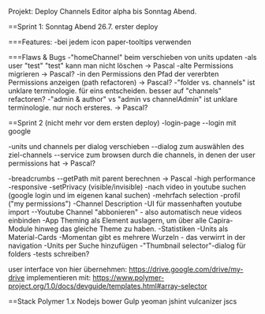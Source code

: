 Projekt: Deploy Channels Editor alpha bis Sonntag Abend.

==Sprint 1: Sonntag Abend 26.7. erster deploy

===Features:
-bei jedem icon paper-tooltips verwenden

===Flaws & Bugs
-"homeChannel" beim verschieben von units updaten
-als user "test" "test" kann man nicht löschen -> Pascal
-alte Permissions migrieren -> Pascal?
-in den Permissions den Pfad der vererbten Permissions anzeigen (path refactoren) -> Pascal?
-"folder vs. channels" ist unklare terminologie. für eins entscheiden. besser auf "channels" refactoren?
-"admin & author" vs "admin vs channelAdmin" ist unklare terminologie. nur noch ersteres.  -> Pascal?





==Sprint 2  (nicht mehr vor dem ersten deploy)
-login-page
--login mit google

-units und channels per dialog verschieben
--dialog zum auswählen des ziel-channels
--service zum browsen durch die channels, in denen der user permissions hat -> Pascal?

-breadcrumbs
--getPath mit parent berechnen -> Pascal
-high performance
-responsive
-setPrivacy (visible/invisible)
-nach video in youtube suchen (google login und im eigenen kanal suchen)
-mehrfach selection
-profil ("my permissions")
-Channel Description
-UI für massenhaften youtube import
--Youtube Channel "abbonieren" - also automatisch neue videos einbinden
-App Theming als Element auslagern, um über alle Capira-Module hinweg das gleiche Theme zu haben.
-Statistiken
-Units als Material-Cards
-Momentan gibt es mehrere Wurzeln - das verwirrt in der navigation
-Units per Suche hinzufügen
-"Thumbnail selector"-dialog für folders
-tests schreiben?


user interface von hier übernehmen:
https://drive.google.com/drive/my-drive
implementieren mit:
https://www.polymer-project.org/1.0/docs/devguide/templates.html#array-selector




==Stack
Polymer 1.x
Nodejs
bower
Gulp
yeoman
jshint
vulcanizer
jscs
